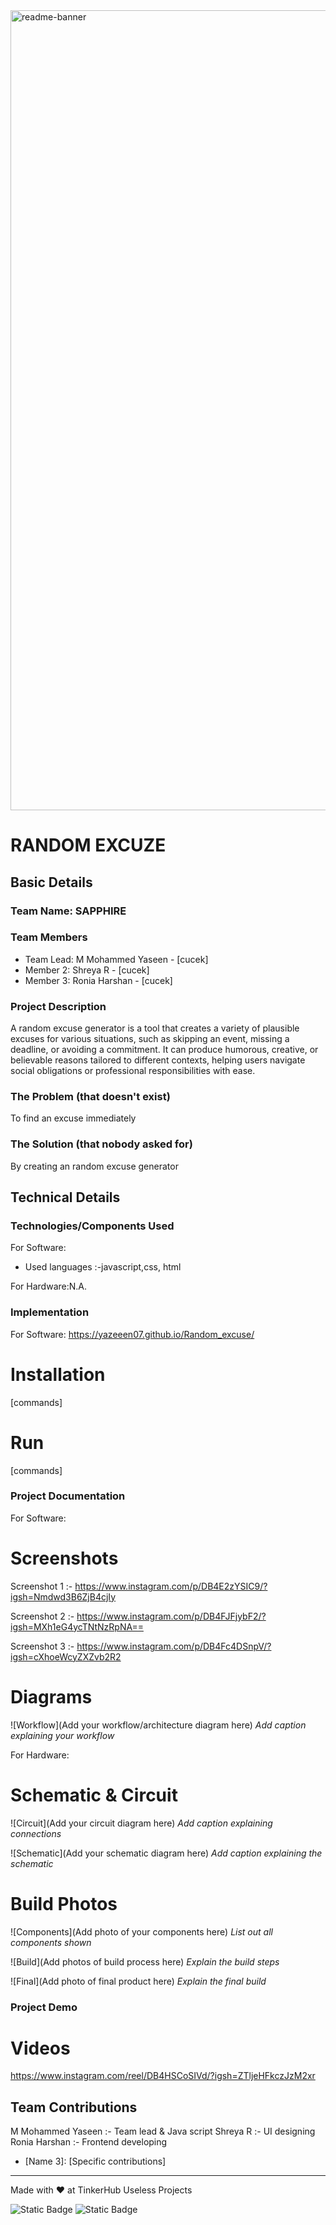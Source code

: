 <img width="1280" alt="readme-banner" src="https://github.com/user-attachments/assets/35332e92-44cb-425b-9dff-27bcf1023c6c">

#  RANDOM EXCUZE


## Basic Details
### Team Name: SAPPHIRE


### Team Members
- Team Lead: M Mohammed Yaseen - [cucek]
- Member 2:  Shreya R - [cucek]
- Member 3: Ronia Harshan - [cucek]

### Project Description

A random excuse generator is a tool that creates a variety of plausible excuses for various situations, such as skipping an event, missing a deadline, or avoiding a commitment. It can produce humorous, creative, or believable reasons tailored to different contexts, helping users navigate social obligations or professional responsibilities with ease. 
### The Problem (that doesn't exist)
To find an excuse immediately 

### The Solution (that nobody asked for)
By creating an random excuse generator 

## Technical Details
### Technologies/Components Used
For Software:
- Used languages :-javascript,css, html

For Hardware:N.A.

### Implementation
For Software: https://yazeeen07.github.io/Random_excuse/
# Installation
[commands]

# Run
[commands]

### Project Documentation
For Software:

# Screenshots 
Screenshot 1 :- https://www.instagram.com/p/DB4E2zYSIC9/?igsh=Nmdwd3B6ZjB4cjIy

Screenshot 2 :- https://www.instagram.com/p/DB4FJFjybF2/?igsh=MXh1eG4ycTNtNzRpNA==

Screenshot 3 :-
https://www.instagram.com/p/DB4Fc4DSnpV/?igsh=cXhoeWcyZXZvb2R2

# Diagrams
![Workflow](Add your workflow/architecture diagram here)
*Add caption explaining your workflow*

For Hardware:

# Schematic & Circuit
![Circuit](Add your circuit diagram here)
*Add caption explaining connections*

![Schematic](Add your schematic diagram here)
*Add caption explaining the schematic*

# Build Photos
![Components](Add photo of your components here)
*List out all components shown*

![Build](Add photos of build process here)
*Explain the build steps*

![Final](Add photo of final product here)
*Explain the final build*

### Project Demo
# Videos 
https://www.instagram.com/reel/DB4HSCoSIVd/?igsh=ZTljeHFkczJzM2xr


## Team Contributions 
M Mohammed Yaseen :- Team lead & Java script
Shreya R          :- UI designing 
Ronia Harshan     :- Frontend developing 
- [Name 3]: [Specific contributions]

---
Made with ❤️ at TinkerHub Useless Projects 

![Static Badge](https://img.shields.io/badge/TinkerHub-24?color=%23000000&link=https%3A%2F%2Fwww.tinkerhub.org%2F)
![Static Badge](https://img.shields.io/badge/UselessProject--24-24?link=https%3A%2F%2Fwww.tinkerhub.org%2Fevents%2FQ2Q1TQKX6Q%2FUseless%2520Projects)



